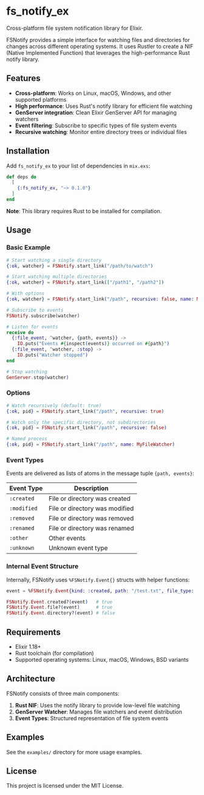 # fs_notify_ex

Cross-platform file system notification library for Elixir.

FSNotify provides a simple interface for watching files and directories for changes across different operating systems. It uses Rustler to create a NIF (Native Implemented Function) that leverages the high-performance Rust notify library.

## Features

- **Cross-platform**: Works on Linux, macOS, Windows, and other supported platforms
- **High performance**: Uses Rust's notify library for efficient file watching
- **GenServer integration**: Clean Elixir GenServer API for managing watchers
- **Event filtering**: Subscribe to specific types of file system events
- **Recursive watching**: Monitor entire directory trees or individual files

## Installation

Add `fs_notify_ex` to your list of dependencies in `mix.exs`:

```elixir
def deps do
  [
    {:fs_notify_ex, "~> 0.1.0"}
  ]
end
```

**Note**: This library requires Rust to be installed for compilation.

## Usage

### Basic Example

```elixir
# Start watching a single directory
{:ok, watcher} = FSNotify.start_link("/path/to/watch")

# Start watching multiple directories
{:ok, watcher} = FSNotify.start_link(["/path1", "/path2"])

# With options
{:ok, watcher} = FSNotify.start_link("/path", recursive: false, name: MyWatcher)

# Subscribe to events
FSNotify.subscribe(watcher)

# Listen for events
receive do
  {:file_event, ^watcher, {path, events}} ->
    IO.puts("Events #{inspect(events)} occurred on #{path}")
  {:file_event, ^watcher, :stop} ->
    IO.puts("Watcher stopped")
end

# Stop watching
GenServer.stop(watcher)
```

### Options

```elixir
# Watch recursively (default: true)
{:ok, pid} = FSNotify.start_link("/path", recursive: true)

# Watch only the specific directory, not subdirectories
{:ok, pid} = FSNotify.start_link("/path", recursive: false)

# Named process
{:ok, pid} = FSNotify.start_link("/path", name: MyFileWatcher)
```

### Event Types

Events are delivered as lists of atoms in the message tuple `{path, events}`:

| Event Type | Description |
|------------|-------------|
| `:created` | File or directory was created |
| `:modified` | File or directory was modified |
| `:removed` | File or directory was removed |
| `:renamed` | File or directory was renamed |
| `:other` | Other events |
| `:unknown` | Unknown event type |

### Internal Event Structure

Internally, FSNotify uses `%FSNotify.Event{}` structs with helper functions:

```elixir
event = %FSNotify.Event{kind: :created, path: "/test.txt", file_type: :file}

FSNotify.Event.created?(event)   # true
FSNotify.Event.file?(event)      # true
FSNotify.Event.directory?(event) # false
```

## Requirements

- Elixir 1.18+
- Rust toolchain (for compilation)
- Supported operating systems: Linux, macOS, Windows, BSD variants

## Architecture

FSNotify consists of three main components:

1. **Rust NIF**: Uses the notify library to provide low-level file watching
2. **GenServer Watcher**: Manages file watchers and event distribution
3. **Event Types**: Structured representation of file system events

## Examples

See the `examples/` directory for more usage examples.

## License

This project is licensed under the MIT License.
